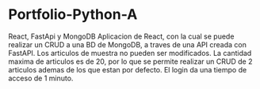 # Portfolio-Python-A

React, FastApi y MongoDB
Aplicacion de React, con la cual se puede realizar un CRUD a una BD de MongoDB, a traves de una API creada con FastAPI. Los articulos de muestra no pueden ser modificados.
La cantidad maxima de articulos es de 20, por lo que se permite realizar un CRUD de 2 articulos ademas de los que estan por defecto. El login da una tiempo de acceso de 1 minuto.
